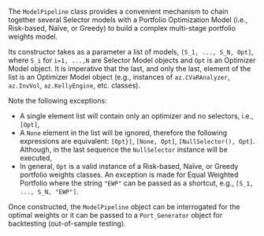 The `ModelPipeline` class provides a convenient mechanism to
chain together several Selector models with a Portfolio Optimization Model
(i.e., Risk-based, Naïve, or Greedy) to build a complex multi-stage portfolio
weights model.

Its constructor takes as a parameter a list of models,
`[S_1, ..., S_N, Opt]`, where `S_i` for `i=1, ...,N`
are Selector Model objects and `Opt` is an Optimizer Model object.
It is imperative that the last, and only the last, element of
the list is an Optimizer Model object (e.g., instances of `az.CVaRAnalyzer`,
`az.InvVol`, `az.KellyEngine`, etc. classes).

Note the following exceptions:
* A single element list will contain only an optimizer and no selectors,
i.e., `[Opt]`,
* A `None` element in the list will be ignored, therefore the following
expressions are equivalent: `[Opt}]`, `[None, Opt]`,
`[NullSelector(), Opt]`. Although, in the last sequence the
`NullSelector` instance will be executed,
* In general, `Opt` is a valid instance of a Risk-based, Naïve, or
Greedy portfolio weights classes. An exception is made for Equal Weighted
Portfolio where the string `"EWP"` can be passed as a shortcut,
e.g., `[S_1, ..., S_N, "EWP"]`.

Once constructed, the `ModelPipeline` object can be interrogated for the
optimal weights or it can be passed to
a `Port_Generator` object for backtesting (out-of-sample testing).

